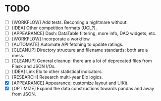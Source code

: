 # TODO

- [ ] [WORKFLOW] Add tests. Becoming a nightmare without.
- [ ] [IDEA] Other competition formats (UCL?).
- [ ] [APPEARANCE] Dash: DataTable filtering, more info, DAQ widgets, etc.
- [ ] [WORKFLOW] Incorporate a workflow.
- [ ] [AUTOMATE] Automate API fetching to update ratings.
- [ ] [CLEANUP] Directory structure and filename standards: both are a mess.
- [ ] [CLEANUP] General cleanup: there are a lot of deprecated files from Flask and JSON I/Os.
- [ ] [IDEA] Link Elo to other statistical indicators.
- [ ] [RESEARCH] Research multi-year Elo logics.
- [x] [APPEARANCE] Appearance: customize layout and UIKit.
- [x] [OPTIMIZE] Expand the data constructions towards pandas and away from JSON.
